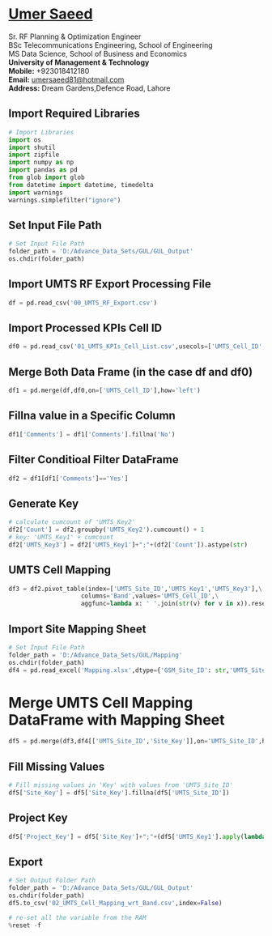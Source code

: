 #  [Umer Saeed](https://www.linkedin.com/in/engumersaeed/)
Sr. RF Planning & Optimization Engineer<br>
BSc Telecommunications Engineering, School of Engineering<br>
MS Data Science, School of Business and Economics<br>
**University of Management & Technology**<br>
**Mobile:**     +923018412180<br>
**Email:**  umersaeed81@hotmail.com<br>
**Address:** Dream Gardens,Defence Road, Lahore<br>

## Import Required Libraries


```python
# Import Libraries
import os
import shutil
import zipfile
import numpy as np
import pandas as pd
from glob import glob
from datetime import datetime, timedelta
import warnings
warnings.simplefilter("ignore")
```

## Set Input File Path


```python
# Set Input File Path
folder_path = 'D:/Advance_Data_Sets/GUL/GUL_Output'
os.chdir(folder_path)
```

## Import UMTS RF Export Processing File


```python
df = pd.read_csv('00_UMTS_RF_Export.csv')
```

## Import Processed KPIs Cell ID


```python
df0 = pd.read_csv('01_UMTS_KPIs_Cell_List.csv',usecols=['UMTS_Cell_ID','Comments'])
```

## Merge Both Data Frame (in the case df and df0)


```python
df1 = pd.merge(df,df0,on=['UMTS_Cell_ID'],how='left')
```

## Fillna value in a Specific Column


```python
df1['Comments'] = df1['Comments'].fillna('No')
```

## Filter Conditioal Filter DataFrame


```python
df2 = df1[df1['Comments']=='Yes']
```

## Generate Key


```python
# calculate cumcount of 'UMTS_Key2'
df2['Count'] = df2.groupby('UMTS_Key2').cumcount() + 1
# key: 'UMTS_Key1' + cumcount
df2['UMTS_Key3'] = df2['UMTS_Key1']+";"+(df2['Count']).astype(str)
```

## UMTS Cell Mapping


```python
df3 = df2.pivot_table(index=['UMTS_Site_ID','UMTS_Key1','UMTS_Key3'],\
                    columns='Band',values='UMTS_Cell_ID',\
                    aggfunc=lambda x: ' '.join(str(v) for v in x)).reset_index()
```

## Import Site Mapping Sheet


```python
# Set Input File Path
folder_path = 'D:/Advance_Data_Sets/GUL/Mapping'
os.chdir(folder_path)
df4 = pd.read_excel('Mapping.xlsx',dtype={'GSM_Site_ID': str,'UMTS_Site_ID': str , 'LTE_Site_ID':str , 'Site_Key':str})
```

# Merge UMTS Cell Mapping DataFrame with Mapping Sheet


```python
df5 = pd.merge(df3,df4[['UMTS_Site_ID','Site_Key']],on='UMTS_Site_ID',how='left')
```

## Fill Missing Values


```python
# Fill missing values in 'Key' with values from 'UMTS_Site_ID'
df5['Site_Key'] = df5['Site_Key'].fillna(df5['UMTS_Site_ID'])
```

## Project Key


```python
df5['Project_Key'] = df5['Site_Key']+";"+(df5['UMTS_Key1'].apply(lambda x: x.split(';')[1])).astype(str)
```

## Export


```python
# Set Output Folder Path
folder_path = 'D:/Advance_Data_Sets/GUL/GUL_Output'
os.chdir(folder_path)
df5.to_csv('02_UMTS_Cell_Mapping_wrt_Band.csv',index=False)
```


```python
# re-set all the variable from the RAM
%reset -f
```
